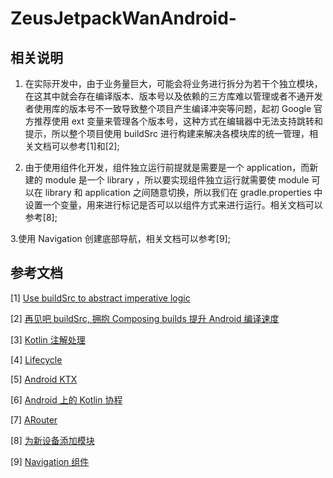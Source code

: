 # ZeusJetpackWanAndroid-

## 相关说明

1. 在实际开发中，由于业务量巨大，可能会将业务进行拆分为若干个独立模块，在这其中就会存在编译版本、版本号以及依赖的三方库难以管理或者不通开发者使用库的版本号不一致导致整个项目产生编译冲突等问题，起初 Google 官方推荐使用 ext 变量来管理各个版本号，这种方式在编辑器中无法支持跳转和提示，所以整个项目使用 buildSrc 进行构建来解决各模块库的统一管理，相关文档可以参考[1]和[2];

2. 由于使用组件化开发，组件独立运行前提就是需要是一个 application，而新建的 module 是一个 library ，所以要实现组件独立运行就需要使 module 可以在 library 和 application 之间随意切换，所以我们在 gradle.properties 中设置一个变量，用来进行标记是否可以以组件方式来进行运行。相关文档可以参考[8];

3.使用 Navigation 创建底部导航，相关文档可以参考[9];

## 参考文档

[1] [Use buildSrc to abstract imperative logic](https://docs.gradle.org/current/userguide/organizing_gradle_projects.html#sec:build_sources)

[2] [再见吧 buildSrc, 拥抱 Composing builds 提升 Android 编译速度](https://juejin.cn/post/6844904176250519565)

[3] [Kotlin 注解处理](https://www.kotlincn.net/docs/reference/kapt.html)

[4] [Lifecycle](https://developer.android.com/jetpack/androidx/releases/lifecycle?hl=zh-cn#declaring_dependencies)

[5] [Android KTX](https://developer.android.com/kotlin/ktx)

[6] [Android 上的 Kotlin 协程](https://developer.android.com/kotlin/coroutines?hl=zh-cn)

[7] [ARouter](https://github.com/alibaba/ARouter)

[8] [为新设备添加模块](https://developer.android.com/studio/projects/add-app-module)

[9] [Navigation 组件](https://developer.android.com/guide/navigation/navigation-getting-started?hl=zh-cn)
